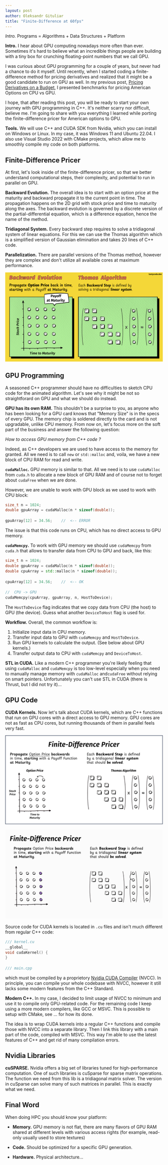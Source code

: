 ```yaml
---
layout: post
author: Oleksandr Gituliar
title: "Finite-Difference at 60fps"
---
```


_Intro._ Programs = Algorithms + Data Structures + Platform

**Intro.** I hear about GPU computing nowadays more often than ever. Sometimes it's hard to believe
what an incredible things people are building with a tiny box for crunching floating-point numbers
that we call GPU.

I was curious about GPU programming for a couple of years, but never had a chance to do it myself.
Until recently, when I started coding a finite-difference method for pricing derivatives and
realized that it might be a good candidate to run on GPU as well. In my previous post,
[Pricing Derivatives on a Budget](), I presented benchmarks for pricing American Options on CPU vs
GPU.

I hope, that after reading this post, you will be ready to start your own journey with GPU
programming in C++. It's neither scarry nor difficult, believe me. I'm going to share with you
everything I learned while porting the finite-difference pricer for American options to GPU.

**Tools.** We will use C++ and CUDA SDK from Nvidia, which you can install on Windows or Linux. In
my case, it was Windows 11 and Ubuntu 22.04. I also use Visual Studio 2022 with CMake projects,
which allow me to smoothly compile my code on both platforms.

## Finite-Difference Pricer

At first, let's look inside of the finite-difference pricer, so that we better understand
computational steps, their complexity, and potential to run in parallel on GPU.

**Backward Evolution.** The overall idea is to start with an option price at the maturity and
backward propagate it to the current point in time. The propagation happens on the 2D grid with
stock price and time to maturity along the axes. The backward evolution is governed by a discrete
version of the partial-differential equation, which is a difference equation, hence the name of the
method.

**Tridiagonal System.** Every backward step requires to solve a tridiagonal system of linear
equations. For this we can use the Thomas algorithm which is a simplified version of Gaussian
elimination and takes 20 lines of C++ code.

<!-- ![CPU](/assets/img/fd-cpu-comics.png) -->

<!-- ![CPU](/assets/img/fd-cpu.png) -->

**Parallelization.** There are parallel versions of the Thomas method, however they are complex and
don't utilize all available cores at maximum performance.

![CPU](/assets/img/fd-cpu-comics.gif)

## GPU Programming

A seasoned C++ programmer should have no difficulties to sketch CPU code for the animated algorithm.
Let's see why it might be not so straightforard on GPU and what we should do instead.

**GPU has its own RAM.** This shouldn't be a surprise to you, as anyone who has been looking for a
GPU card knows that "Memory Size" is in the specs of every GPU. The memory chip is soldered directly
to the card and is not upgradable, unlike CPU memory. From now on, let's focus more on the soft part
of the business and answer the following question:

_How to access GPU memory from C++ code ?_

Indeed, as C++ developers we are used to have access to the memory for granted. All we need is to
call `new` or `std::malloc` and, voila, we have a new block of CPU RAM for read and write.

**`cudaMalloc`.** GPU memory is similar to that. All we need is to use `cudaMalloc` from `cuda.h` to
allocate a new block of GPU RAM and of course not to forget about `cudaFree` when we are done.

However, we are unable to work with GPU block as we used to work with CPU block:

```cpp
size_t n = 1024;
double gpuArray = cudaMalloc(n * sizeof(double));

gpuArray[12] = 34.56;    //  <-- ERROR
```

The issue is that this code runs on CPU, which has no direct access to GPU memory.

**`cudaMemcpy`.** To work with GPU memory we should use `cudaMemcpy` from `cuda.h` that allows to
transfer data from CPU to GPU and back, like this:

```cpp
size_t n = 1024;
double gpuArray = cudaMalloc(n * sizeof(double));
double cpuArray = std::malloc(n * sizeof(double));

cpuArray[12] = 34.56;    //  <-- OK

//  CPU -> GPU
cudaMemcpy(cpuArray, gpuArray, n, HostToDevice);
```

The `HostToDevice` flag indicates that we copy data from CPU (the host) to GPU (the device). Guess
what another `DeviceToHost` flag is used for.

**Workflow.** Overall, the common workflow is:

1. Initialize input data in CPU memory.
2. Transfer input data to GPU with `cudaMemcpy` and `HostToDevice`.
3. Run GPU kernels to calculate the output. (See below about GPU kernels.)
4. Transfer output data to CPU with `cudaMemcpy` and `DeviceToHost`.

**STL in CUDA.** Like a modern C++ programmer you're likely feeling that using `cudaMalloc` and
`cudaMemcpy` is too low-level especially when you need to manually manage memory with `cudaMalloc`
and`cudaFree` without relying on smart pointers. Unfortunately you can't use STL in CUDA (there is
Thrust, but I did not try it)...

## GPU Code

**CUDA Kernels.** Now let's talk about CUDA kernels, which are C++ functions that run on GPU cores
with a direct access to GPU memory. GPU cores are not as fast as CPU cores, but running thousands of
them in parallel feels very fast.

<!-- ![CPU](/assets/img/demo.gif) -->

![CPU](/assets/img/fd-cpu.png)

![CPU](/assets/img/fd-cpu.gif)

Source code for CUDA kernels is located in `.cu` files and isn't much different from regular C++
code:

```cpp
/// kernel.cu
__global__
void cudaKernel() {
}

/// main.cpp
```

which must be compiled by a proprietory
[Nvidia CUDA Compiler](https://en.wikipedia.org/wiki/Nvidia_CUDA_Compiler) (NVCC). In principle, you
can compile your whole codebase with NVCC, however it still lacks some modern features from the C++
Standard.

**Modern C++.** In my case, I decided to limit usage of NVCC to minimum and use it to compile only
GPU-related code. For the remaining code I keep using a more modern compilers, like GCC or MSVC.
This is possible to setup with CMake, see ... for how its done.

The idea is to wrap CUDA kernels into a regular C++ functions and compile those with NVCC into a
separate library. Then I link this library with a main part of the code, compiled with MSVC. This
way I'm able to use the latest features of C++ and get rid of many compilation errors.

## Nvidia Libraries

**cuSPARSE.** Nvidia offers a big set of libraries tuned for high-performance computation. One of
such libraries is cuSparse for sparse matrix operations. The function we need from this lib is a
tridiagonal matrix solver. The version in cuSparse can solve many of such matrices in parallel. This
is exactly what we need.

## Final Word

When doing HPC you should know your platform:

- **Memory.** GPU memory is not flat, there are many flavors of GPU RAM shared at different levels
  with various access rights (for example, read-only usually used to store textures)

- **Code.** Should be optimized for a specific GPU generation.

- **Hardware.** Physical architecture...
